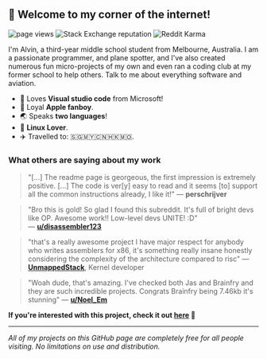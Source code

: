## 👋 Welcome to my corner of the internet!
<p align="left">
    <img src="https://komarev.com/ghpvc/?username=cheng-alvin" alt="page views" />
    <img alt="Stack Exchange reputation" src="https://img.shields.io/stackexchange/stackoverflow/r/15492585?color=orange&label=reputation&logo=stackoverflow"/>
    <img alt="Reddit Karma" src="https://img.shields.io/reddit/user-karma/combined/cheng-alvin"/>
</p>

I'm Alvin, a third-year middle school student from Melbourne, Australia. I am a passionate programmer, and plane spotter, and I've also created numerous fun micro-projects of my own and even ran a coding club at my former school to help others. Talk to me about everything software and aviation.

- 📝 Loves **Visual studio code** from Microsoft!              
- 🍎 Loyal **Apple fanboy**.
- 🌏 Speaks **two languages**!
- 🐧 **Linux Lover**. 
- ✈️ Travelled to: 🇸🇬🇲🇾🇨🇳🇭🇰🇲🇴.

### What others are saying about my work
> "[...] The readme page is georgeous, the first impression is extremely positive. [...] The code is ver[y] easy to read and it seems [to] support all the common instructions already, I like it!"
> — **perschrijver**  

> "Bro this is gold! So glad I found this subreddit. It's full of bright devs like OP. Awesome work!! Low-level devs UNITE! :D"  
> — [**u/disassembler123**](https://www.reddit.com/user/disassembler123/)

> "that's a really awesome project
I have major respect for anybody who writes assemblers for x86, it's something really insane honestly considering the complexity of the architecture compared to risc"
> — [**UnmappedStack**](https://github.com/UnmappedStack), Kernel developer

> "Woah dude, that's amazing. I've checked both Jas and Brainfry and they are such incredible projects. Congrats Brainfry being 7.46kb it's stunning"
>  — [**u/Noel_Em**](https://www.reddit.com/user/Noel_Em/)

**If you're interested with this project, check it out [here](https://github.com/cheng-alvin/jas/) 🙌**

--- 

*All of my projects on this GitHub page are completely free for all people visiting. No limitations on use and distribution.*
